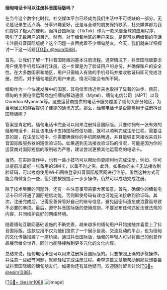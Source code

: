 **缅甸电话卡可以注册抖音国际版吗？**

在当今这个数字化时代，社交媒体平台已经成为我们生活中不可或缺的一部分。无论是记录生活点滴、分享兴趣爱好，还是与全球的朋友保持联系，社交媒体都为我们提供了极大的便利。而抖音国际版（TikTok）作为一款风靡全球的应用程序，吸引了无数用户的目光。然而，对于缅甸地区的用户来说，是否可以用缅甸的电话卡注册抖音国际版呢？这个问题一直困扰着不少缅甸朋友。今天，我们就来详细探讨一下这一话题[[TG💪+ @esim1088](https://t.me/s/esim1088)]。

首先，让我们了解一下抖音国际版的基本注册流程。通常情况下，抖音国际版要求用户使用手机号码进行注册。这一步骤是为了验证用户的身份，并确保账户的安全性。在大多数国家和地区，用户只需输入有效的手机号码并接收验证码即可完成注册。然而，对于缅甸地区的用户来说，情况可能会有所不同。

缅甸作为一个快速发展中的国家，其电信市场近年来也取得了显著的进步。目前，缅甸的主要电信运营商包括缅甸移动通信（Mytel）、缅甸电信公司（MPT）以及Ooredoo Myanmar等。这些运营商提供的电话卡服务覆盖了缅甸大部分地区，为当地居民和游客提供了便捷的通讯方式。那么，缅甸电话卡是否能够用于注册抖音国际版呢？

答案是肯定的。缅甸电话卡完全可以用来注册抖音国际版。只要你拥有一张有效的缅甸电话卡，并且该电话卡支持国际短信功能，就可以顺利完成注册过程。需要注意的是，在注册过程中，你需要确保你的手机网络畅通，并且能够正常接收来自抖音国际版服务器的短信验证码。如果遇到无法接收验证码的情况，可能是因为你的运营商对国际短信的限制较为严格，建议尝试更换其他运营商的电话卡。

当然，在实际操作中，也有一些小技巧可以帮助你更顺利地完成注册。例如，你可以提前准备好一张备用的SIM卡，以备不时之需。此外，如果你的主卡无法接收到验证码，可以考虑使用Wi-Fi网络登录抖音国际版官网进行注册。虽然这种方式可能会稍微复杂一些，但只要按照提示一步步操作，仍然可以成功完成注册。

除了技术层面的问题外，还有一些注意事项需要大家留意。首先，确保你的缅甸电话卡已经开通了国际短信功能，否则即使号码有效也可能无法接收到验证码。其次，注册完成后，记得妥善保管好自己的账号信息，避免因密码遗忘或泄露而导致不必要的麻烦。最后，遵守抖音国际版的使用规则，不要发布任何违反法律法规的内容，共同维护良好的网络环境。

随着缅甸互联网基础设施的不断完善，越来越多的缅甸用户开始接触并喜爱上了抖音国际版。这款应用不仅为他们提供了一个展示自我、交流互动的平台，也为缅甸的文化传播搭建了一座桥梁。通过抖音国际版，缅甸的年轻人可以将自己的创意作品展示给全世界，同时也能够接触到更多元化的文化内容。

总结来说，缅甸电话卡是可以用来注册抖音国际版的。只要按照正确的步骤操作，并注意一些细节问题，就能轻松完成注册过程。希望这篇文章能帮助到那些想要尝试抖音国际版的缅甸朋友们。如果你还有其他疑问，欢迎随时留言讨论[[TG💪+ @esim1088](https://t.me/s/esim1088)]。

[[TG💪+ @esim1088](https://t.me/s/esim1088) ![Image](https://i.postimg.cc/4NQfJmqS/Snipaste-2025-05-13-00-14-12.png)]